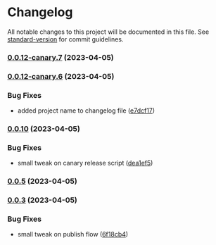 # Changelog

All notable changes to this project will be documented in this file. See [standard-version](https://github.com/conventional-changelog/standard-version) for commit guidelines.

### [0.0.12-canary.7](https://github.com/GlitchTech-Developments/proman/compare/v0.0.12-canary.6...v0.0.12-canary.7) (2023-04-05)

### [0.0.12-canary.6](https://github.com/GlitchTech-Developments/proman/compare/v0.0.12-canary.5...v0.0.12-canary.6) (2023-04-05)


### Bug Fixes

* added project name to changelog file ([e7dcf17](https://github.com/GlitchTech-Developments/proman/commit/e7dcf17824511ae7107442e482497fef7eb5c2e9))

### [0.0.10](https://github.com/GlitchTech-Developments/proman/compare/v0.0.9...v0.0.10) (2023-04-05)

### Bug Fixes

-   small tweak on canary release script ([dea1ef5](https://github.com/GlitchTech-Developments/proman/commit/dea1ef552724656215cc5eacb25249131b7592ca))

### [0.0.5](https://github.com/GlitchTech-Developments/proman/compare/v0.0.9...v0.0.5) (2023-04-05)

### [0.0.3](https://github.com/GlitchTech-Developments/proman/compare/v0.0.2...v0.0.3) (2023-04-05)

### Bug Fixes

-   small tweak on publish flow ([6f18cb4](https://github.com/GlitchTech-Developments/proman/commit/6f18cb42a1539751b9c62e00b8d4f9e9884840ff))

